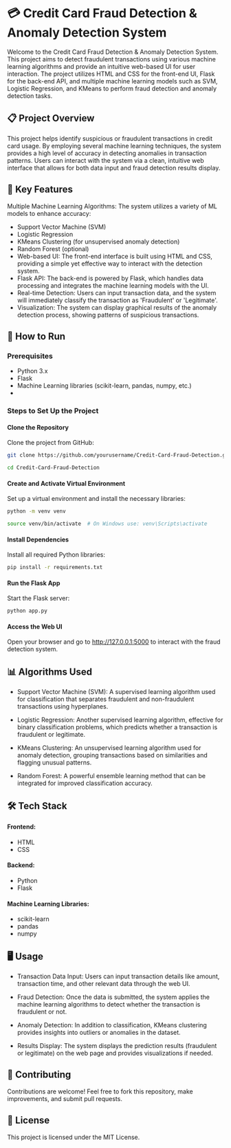 # 💳 Credit Card Fraud Detection & Anomaly Detection System
Welcome to the Credit Card Fraud Detection & Anomaly Detection System. This project aims to detect fraudulent transactions using various machine learning algorithms and provide an intuitive web-based UI for user interaction. The project utilizes HTML and CSS for the front-end UI, Flask for the back-end API, and multiple machine learning models such as SVM, Logistic Regression, and KMeans to perform fraud detection and anomaly detection tasks.

## 📋 Project Overview
This project helps identify suspicious or fraudulent transactions in credit card usage. By employing several machine learning techniques, the system provides a high level of accuracy in detecting anomalies in transaction patterns. Users can interact with the system via a clean, intuitive web interface that allows for both data input and fraud detection results display.

## 🎯 Key Features
Multiple Machine Learning Algorithms: The system utilizes a variety of ML models to enhance accuracy:
- Support Vector Machine (SVM)
- Logistic Regression
- KMeans Clustering (for unsupervised anomaly detection)
- Random Forest (optional)
- Web-based UI: The front-end interface is built using HTML and CSS, providing a simple yet effective way to interact with the detection system.
- Flask API: The back-end is powered by Flask, which handles data processing and integrates the machine learning models with the UI.
- Real-time Detection: Users can input transaction data, and the system will immediately classify the transaction as 'Fraudulent' or 'Legitimate'.
- Visualization: The system can display graphical results of the anomaly detection process, showing patterns of suspicious transactions.
## 🚀 How to Run

### Prerequisites
- Python 3.x
- Flask
- Machine Learning libraries (scikit-learn, pandas, numpy, etc.)
- 
### Steps to Set Up the Project

#### Clone the Repository
Clone the project from GitHub:

```bash
git clone https://github.com/yourusername/Credit-Card-Fraud-Detection.git
```
```bash
cd Credit-Card-Fraud-Detection
```
#### Create and Activate Virtual Environment
Set up a virtual environment and install the necessary libraries:

```bash
python -m venv venv
```
```bash
source venv/bin/activate  # On Windows use: venv\Scripts\activate
```
#### Install Dependencies
Install all required Python libraries:

```bash
pip install -r requirements.txt
```
#### Run the Flask App
Start the Flask server:

```bash
python app.py
```
#### Access the Web UI
Open your browser and go to http://127.0.0.1:5000 to interact with the fraud detection system.

## 📊 Algorithms Used
- Support Vector Machine (SVM): A supervised learning algorithm used for classification that separates fraudulent and non-fraudulent transactions using hyperplanes.

- Logistic Regression: Another supervised learning algorithm, effective for binary classification problems, which predicts whether a transaction is fraudulent or legitimate.

- KMeans Clustering: An unsupervised learning algorithm used for anomaly detection, grouping transactions based on similarities and flagging unusual patterns.

- Random Forest: A powerful ensemble learning method that can be integrated for improved classification accuracy.

## 🛠 Tech Stack
#### Frontend:
- HTML
- CSS
#### Backend:
- Python
- Flask
#### Machine Learning Libraries:
- scikit-learn
- pandas
- numpy

## 🖥️ Usage
- Transaction Data Input: Users can input transaction details like amount, transaction time, and other relevant data through the web UI.

- Fraud Detection: Once the data is submitted, the system applies the machine learning algorithms to detect whether the transaction is fraudulent or not.

- Anomaly Detection: In addition to classification, KMeans clustering provides insights into outliers or anomalies in the dataset.

- Results Display: The system displays the prediction results (fraudulent or legitimate) on the web page and provides visualizations if needed.

## 🤝 Contributing
Contributions are welcome! Feel free to fork this repository, make improvements, and submit pull requests.

## 📄 License
This project is licensed under the MIT License.

